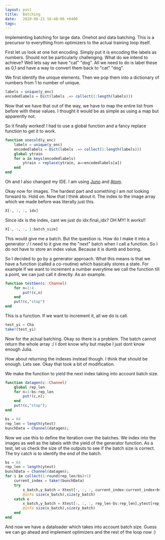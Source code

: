 ```yaml
---
layout: post
title:  Batching
date:   2020-06-21 18:48:06 +0400
tags:
---
```


Implementing batching for large data. Onehot and data batching. This is a precursor to everything from optimizers to the actual training loop itself.

First let us look at one hot encoding. Simply put it is encoding the labels as numbers. Should not be particularly challenging.
What do we intend to achieve? Well lets say we have "cat" "dog". All we need to do is label these as 0,1 and have a way to convert them back to "cat" "dog". 

We first identify the unique elements. Then we pop them into a dictionary of numbers from 1 to number of unique.

``` julia
labels = unique(y_enc)
encodedlabels = Dict(labels .=> collect(1:length(labels)))
```

Now that we have that out of the way, we have to map the entire list from before with these values. I thought it would be as simple as using a map but apparently not. 

So it finally worked! I had to use a global function and a fancy replace function to get it to work.

``` julia
function onecold(y_enc)
    labels = unique(y_enc)
    encodedlabels = Dict(labels .=> collect(1:length(labels)))
    global ytrain
    for a in keys(encodedlabels)
        ytrain = replace(ytrain, a=>encodedlabels[a])
    end
end
```

Oh and I also changed my IDE. I am using [Juno](https://junolab.org/) and [Atom](https://atom.io/).

Okay now for images. The hardest part and something I am *not* looking forward to.
Hold on. Now that I think about it. The index to the image array which we made before was literally just this.

``` julia
X[:, :, :, idx]
```

Since idx is the index, cant we just do idx:final_idx?
OH MY! It works!!

``` julia
X[:, :, :, 1:batch_size]
```

This would give me a batch. But the question is. How do I make it into a generator :/ I need to it give me the "next" batch when I call a function. So I do not have to store an index value. Because it is dumb and boring.

So I decided to go by a generator approach. What this means is that we have a function (called a co-routine) which basically stores a state. For example if we want to increment a number everytime we call the function till a point, we can just call it directly. As an example. 

``` julia
function testGen(c::Channel)
    for n=1:4
        put!(c,n)
    end
    put!(c,"stop")
end
```

This is a function. If we want to increment it, all we do is call.

``` julia
test_yi = Cha
take!(test_yi)
```

Now for the actual batching. Okay so there is a problem. The batch cannot return the whole array :/ I dont know why but maybe I just dont know enough Julia.

How about returning the indexes instead though. I think that should be enough. Lets see.
Okay that took a bit of modification.

We make the function to yield the next index taking into account batch size.

``` julia
function datagen(c::Channel)
    global rep_len
    for n=1:bs:rep_len
        put!(c,n);
    end
    put!(c,"stop");
end

bs = 64
rep_len = length(ytest)
bunchData = Channel(datagen);
```

Now we use this to define the iteration over the batches. We index into the images as well as the labels with the yield of the generator function. As a test, let us check the size of the outputs to see if the batch size is correct.
The try catch is to identify the end of the batch.

``` julia
bs = 64
rep_len = length(ytest)
bunchData = Channel(datagen);
for i in collect(1:round(rep_len/bs)+1)
    current_index = take!(bunchData)
    try
        x_batch,y_batch = Xtest[:, :, :, current_index:current_index+bs-1],ytest[current_index:current_index+bs-1]
        @info size(x_batch),size(y_batch)
    catch e
        x_batch,y_batch = Xtest[:, :, :, rep_len-bs:rep_len],ytest[rep_len-bs:rep_len]
        @info size(x_batch),size(y_batch)
    end
end

```

And now we have a dataloader which takes into account batch size. Guess we can go ahead and implement optimizers and the rest of the loop now :)
